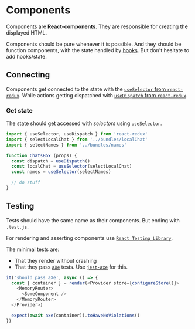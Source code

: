 # Components

Components are __React-components__. They are responsible for creating the displayed HTML.

Components should be pure whenever it is possible. And they should be function components, with the state handled by [hooks](https://reactjs.org/docs/hooks-intro.html). But don't hesitate to add hooks/state.

## Connecting

Components get connected to the state with the [`useSelector` from `react-redux`](https://react-redux.js.org/api/hooks#useselector). While actions getting dispatched with [`useDispatch` from `react-redux`](https://react-redux.js.org/api/hooks#usedispatch).

### Get state

The state should get accessed with *selectors* using `useSelector`.

```javascript
import { useSelector, useDispatch } from 'react-redux'
import { selectLocalChat } from '../bundles/localChat'
import { selectNames } from '../bundles/names'

function ChatsBox (props) {
  const dispatch = useDispatch()
  const localChat = useSelector(selectLocalChat)
  const names = useSelector(selectNames)

  // do stuff
}
```

## Testing

Tests should have the same name as their components. But ending with `.test.js`.

For rendering and asserting components use [`React Testing Library`](https://testing-library.com/docs/react-testing-library/intro).

The minimal tests are:
- That they render without crashing
- That they pass [`aXe`](https://www.deque.com/axe/) tests. Use [`jest-axe`](https://www.npmjs.com/package/jest-axe) for this.

```javascript
it('should pass aXe', async () => {
  const { container } = render(<Provider store={configureStore()}>
    <MemoryRouter>
      <SomeComponent />
    </MemoryRouter>
  </Provider>)

  expect(await axe(container)).toHaveNoViolations()
})
```
